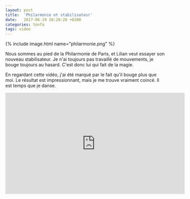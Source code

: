 ```yaml
---
layout: post
title:  'Philarmonie et stabilisateur'
date:   2017-06-19 20:20:20 +0200
categories: tonfa
tags: video
---
```


{% include image.html name="philarmonie.png" %}

Nous sommes au pied de la Philarmonie de Paris, et Lilian veut essayer son nouveau stabilisateur. Je n'ai toujours pas travaillé de mouvements, je bouge toujours au hasard. C'est donc lui qui fait de la magie.

<!--more-->

En regardant cette vidéo, j'ai été marqué par le fait qu'il bouge plus que moi. Le résultat est impressionnant, mais je me trouve vraiment coincé. Il est temps que je danse.

<div class="video-container">
  <iframe width="560" height="315" src="https://www.youtube.com/embed/2jIeeYb-4-Y?rel=0&amp;showinfo=0?ecver=1" frameborder="0" allowfullscreen></iframe>
</div>